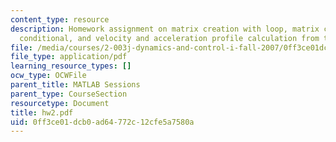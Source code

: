 ```yaml
---
content_type: resource
description: Homework assignment on matrix creation with loop, matrix creation with
  conditional, and velocity and acceleration profile calculation from the ball trajectory.
file: /media/courses/2-003j-dynamics-and-control-i-fall-2007/0ff3ce01dcb0ad64772c12cfe5a7580a_hw2.pdf
file_type: application/pdf
learning_resource_types: []
ocw_type: OCWFile
parent_title: MATLAB Sessions
parent_type: CourseSection
resourcetype: Document
title: hw2.pdf
uid: 0ff3ce01-dcb0-ad64-772c-12cfe5a7580a
---
```

